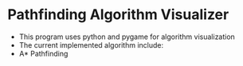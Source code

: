 # Pathfinding Algorithm Visualizer
* This program uses python and pygame for algorithm visualization
* The current implemented algorithm include:
 * A* Pathfinding
